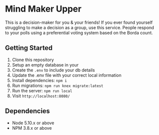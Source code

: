 # Mind Maker Upper

This is a decision-maker for you & your friends! If you ever found yourself struggling to make a decision as a group, use this service. People respond to your polls using a preferential voting system based on the Borda count.

## Getting Started

1. Clone this repository
2. Setup an empty database in your
2. Create the `.env` to include your db details
2. Update the .env file with your correct local information
3. Install dependencies: `npm i`
5. Run migrations: `npm run knex migrate:latest`
7. Run the server: `npm run local`
8. Visit `http://localhost:8080/`

## Dependencies

- Node 5.10.x or above
- NPM 3.8.x or above
